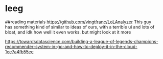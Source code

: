 # leeg

##reading materials
https://github.com/vingtfranc/LoLAnalyzer
This guy has something kind of similar to ideas of ours, with a terrible ui and lots of bloat, and idk how well it even works. but might look at it more

https://towardsdatascience.com/building-a-league-of-legends-champions-recommender-system-in-go-and-how-to-deploy-it-in-the-cloud-1ee7a4fb55ee

